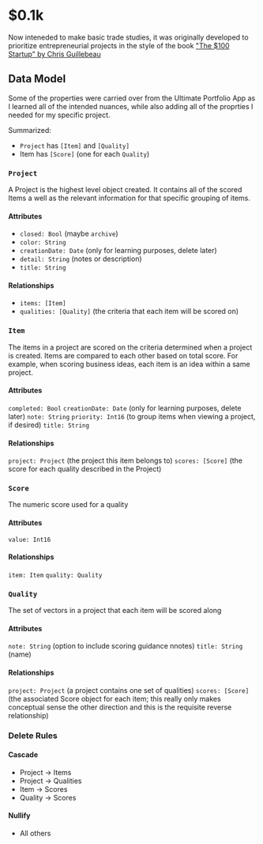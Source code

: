 # $0.1k
Now inteneded to make basic trade studies, it was originally developed to prioritize entrepreneurial projects in the style of the book ["The $100 Startup" by Chris Guillebeau](https://100startup.com)

## Data Model
Some of the properties were carried over from the Ultimate Portfolio App as I learned all of the intended nuances, while also adding all of the proprties I needed for my specific project. 

Summarized:

* `Project` has `[Item]` and `[Quality]`
* Item has `[Score]` (one for each `Quality`)

### `Project`
A Project is the highest level object created. It contains all of the scored Items a well as the relevant information for that specific grouping of items. 

#### Attributes
* `closed: Bool` (maybe `archive`)
* `color: String`
* `creationDate: Date` (only for learning purposes, delete later)
* `detail: String` (notes or description)
* `title: String`

#### Relationships
* `items: [Item]`
* `qualities: [Quality]` (the criteria that each item will be scored on)

### `Item`
The items in a project are scored on the criteria determined when a project is created. Items are compared to each other based on total score. For example, when scoring business ideas, each item is an idea within a same project.

#### Attributes
`completed: Bool`
`creationDate: Date` (only for learning purposes, delete later)
`note: String`
`priority: Int16` (to group items when viewing a project, if desired)
`title: String`

#### Relationships
`project: Project` (the project this item belongs to)
`scores: [Score]` (the score for each quality described in the Project)

### `Score`
The numeric score used for a quality

#### Attributes
`value: Int16`

#### Relationships
`item: Item`
`quality: Quality`

### `Quality`
The set of vectors in a project that each item will be scored along

#### Attributes
`note: String` (option to include scoring guidance nnotes)
`title: String` (name)

#### Relationships
`project: Project` (a project contains one set of qualities)
`scores: [Score]` (the associated Score object for each item; this really only makes conceptual sense the other direction and this is the requisite reverse relationship)

### Delete Rules
#### Cascade
* Project &rarr; Items
* Project &rarr; Qualities
* Item &rarr; Scores
* Quality &rarr; Scores

#### Nullify
* All others